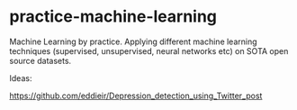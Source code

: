 # practice-machine-learning
Machine Learning by practice. Applying different machine learning techniques (supervised, unsupervised, neural networks etc) on SOTA open source datasets.


Ideas:

https://github.com/eddieir/Depression_detection_using_Twitter_post
